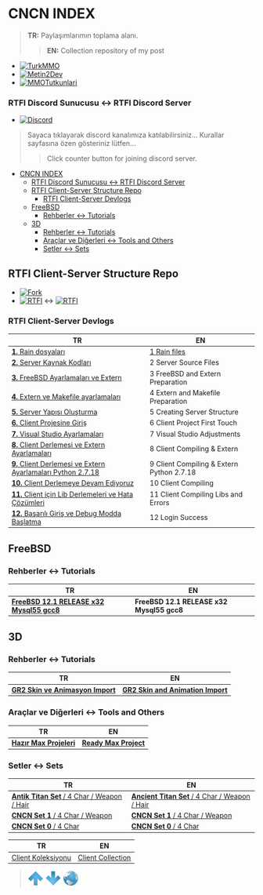 # CNCN INDEX

> **TR:** Paylaşımlarımın toplama alanı.
>> **EN:** Collection repository of my post

* [![TurkMMO](https://img.shields.io/static/v1?label=🔗TurkMMO&message=CNCN&style=social)](https://forum.turkmmo.com/uye/1108698-cncn/)
* [![Metin2Dev](https://img.shields.io/static/v1?label=🔗Metin2Dev&message=cncn&style=social)](https://metin2.dev/profile/30253-cncn/)
* [![MMOTutkunlari](https://img.shields.io/static/v1?label=🔗MMOTutkunları&message=cncn&style=social)](https://www.mmotutkunlari.com/uye/cncn.19051/)

### RTFI Discord Sunucusu ↔ RTFI Discord Server

* [![Discord](https://img.shields.io/discord/545564775497859072?label=Discord&logo=discord&style=social)](https://discord.gg/JbFdHMK) 

> Sayaca tıklayarak discord kanalımıza katılabilirsiniz...
> Kurallar sayfasına özen gösteriniz lütfen...
>> Click counter button for joining discord server.

- [CNCN INDEX](#cncn-index)
    - [RTFI Discord Sunucusu ↔ RTFI Discord Server](#rtfi-discord-sunucusu--rtfi-discord-server)
  - [RTFI Client-Server Structure Repo](#rtfi-client-server-structure-repo)
    - [RTFI Client-Server Devlogs](#rtfi-client-server-devlogs)
  - [FreeBSD](#freebsd)
    - [Rehberler ↔ Tutorials](#rehberler--tutorials)
  - [3D](#3d)
    - [Rehberler ↔ Tutorials](#rehberler--tutorials-1)
    - [Araçlar ve Diğerleri ↔ Tools and Others](#araçlar-ve-diğerleri--tools-and-others)
    - [Setler ↔ Sets](#setler--sets)

## RTFI Client-Server Structure Repo

* [![Fork](https://img.shields.io/github/forks/cinicin/RTFI?label=RTFI&style=social)](https://github.com/cinicin/RTFI)
* [![RTFI](https://img.shields.io/github/repo-size/cinicin/RTFI?label=repo%20boyutu&style=social)](https://github.com/cinicin/RTFI) ↔ [![RTFI](https://img.shields.io/github/repo-size/cinicin/RTFI?style=social)](https://github.com/cinicin/RTFI)

### RTFI Client-Server Devlogs

| TR | EN |
| -- | -- |
| [**1.** Rain dosyaları](/TR/RTFIDEVLOG/001.md) | [1 Rain files](/EN/RTFIDEVLOG/001.md) |
| [**2.** Server Kaynak Kodları](/TR/RTFIDEVLOG/002.md) | 2 Server Source Files |
| [**3.** FreeBSD Ayarlamaları ve Extern](/TR/RTFIDEVLOG/003.md) | 3 FreeBSD and Extern Preparation |
| [**4.** Extern ve Makefile ayarlamaları](/TR/RTFIDEVLOG/004.md) | 4 Extern and Makefile Preparation |
| [**5.** Server Yapısı Oluşturma](/TR/RTFIDEVLOG/005.md) | 5 Creating Server Structure |
| [**6.** Client Projesine Giriş](/TR/RTFIDEVLOG/006.md) | 6 Client Project First Touch |
| [**7.** Visual Studio Ayarlamaları](/TR/RTFIDEVLOG/007.md) | 7 Visual Studio Adjustments |
| [**8.** Client Derlemesi ve Extern Ayarlamaları](/TR/RTFIDEVLOG/008.md) | 8 Client Compiling & Extern |
| [**9.** Client Derlemesi ve Extern Ayarlamaları Python 2.7.18](/TR/RTFIDEVLOG/009.md) | 9 Client Compiling & Extern Python 2.7.18 |
| [**10.** Client Derlemeye Devam Ediyoruz](/TR/RTFIDEVLOG/010.md) | 10 Client Compiling |
| [**11.** Client için Lib Derlemeleri ve Hata Çözümleri](/TR/RTFIDEVLOG/011.md) | 11 Client Compiling Libs and Errors |
| [**12.** Başarılı Giriş ve Debug Modda Başlatma](/TR/RTFIDEVLOG/012.md) | 12 Login Success |

## FreeBSD

### Rehberler ↔ Tutorials

| TR | EN |
| -- | -- |
| [**FreeBSD 12.1 RELEASE x32 Mysql55 gcc8**](/TR/FREEBSD/001.md) | **FreeBSD 12.1 RELEASE x32 Mysql55 gcc8** |

## 3D

### Rehberler ↔ Tutorials

| TR | EN |
| -- | -- |
| [**GR2 Skin ve Animasyon Import**](/TR/3D/005.md) | [**GR2 Skin and Animation Import**](/EN/3D/005.md) |

### Araçlar ve Diğerleri ↔ Tools and Others

| TR | EN |
| -- | -- |
| [**Hazır Max Projeleri**](/TR/3D/001.md) | [**Ready Max Project**](/EN/3D/001.md) |

### Setler ↔ Sets

| TR | EN |
| -- | -- |
| [**Antik Titan Set** / 4 Char / Weapon / Hair](/TR/3D/002.md) | [**Ancient Titan Set** / 4 Char / Weapon / Hair](/EN/3D/002.md) |
| [**CNCN Set 1** / 4 Char / Weapon](/TR/3D/003.md) | [**CNCN Set 1** / 4 Char / Weapon](/EN/3D/003.md) |
| [**CNCN Set 0** / 4 Char](/TR/3D/004.md) | [**CNCN Set 0** / 4 Char](/EN/3D/004.md) |



| TR | EN |
| -- | -- |
| [Client Koleksiyonu](/TR/ClientCol.md) | [Client Collection](/EN/ClientCol.md) |

> [![up](/ASSETS/up.png)](#)  [![down](/ASSETS/down.png)](#end)  [![index](/ASSETS/index.png)](/README.md)

